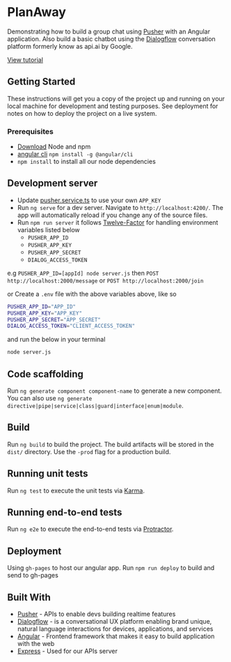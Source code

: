 # PlanAway

Demonstrating how to build a group chat using [Pusher](https://pusher.com/) with an Angular application. Also build a basic chatbot using the [Dialogflow](https://dialogflow.com) conversation platform formerly know as api.ai by Google.

[View tutorial](https://pusher.com/tutorials/group-chat-angular-dialogflow)

## Getting Started

These instructions will get you a copy of the project up and running on your local machine for development and testing purposes. See deployment for notes on how to deploy the project on a live system.

### Prerequisites

* [Download](https://nodejs.org/en/download/) Node and npm 
* [angular cli](https://github.com/angular/angular-cli) `npm install -g @angular/cli`
* `npm install` to install all our node dependencies 


## Development server

* Update [pusher.service.ts](https://github.com/theo4u/botAndPusher/blob/master/src/app/services/pusher.service.ts) to use your own `APP_KEY`
* Run `ng serve` for a dev server. Navigate to `http://localhost:4200/`. The app will automatically reload if you change any of the source files.
* Run `npm run server` it follows [Twelve-Factor](https://12factor.net/) for handling environment variables listed below
  * `PUSHER_APP_ID`
  * `PUSHER_APP_KEY`
  * `PUSHER_APP_SECRET`
  * `DIALOG_ACCESS_TOKEN`
  
e.g `PUSHER_APP_ID=[appId] node server.js` then `POST http://localhost:2000/message` or `POST http://localhost:2000/join`

or Create a `.env` file with the above variables above, like so
```sh
PUSHER_APP_ID="APP_ID"
PUSHER_APP_KEY="APP_KEY"
PUSHER_APP_SECRET="APP_SECRET"
DIALOG_ACCESS_TOKEN="CLIENT_ACCESS_TOKEN"
```
and run the below in your terminal
```sh 
node server.js
```

## Code scaffolding

Run `ng generate component component-name` to generate a new component. You can also use `ng generate directive|pipe|service|class|guard|interface|enum|module`.

## Build

Run `ng build` to build the project. The build artifacts will be stored in the `dist/` directory. Use the `-prod` flag for a production build.

## Running unit tests

Run `ng test` to execute the unit tests via [Karma](https://karma-runner.github.io).

## Running end-to-end tests

Run `ng e2e` to execute the end-to-end tests via [Protractor](http://www.protractortest.org/).

## Deployment
Using `gh-pages` to host our angular app. Run `npm run deploy` to build and send to gh-pages  


## Built With

* [Pusher](https://pusher.com/) - APIs to enable devs building realtime features
* [Dialogflow](https://dialogflow.com/) - is a conversational UX platform enabling brand unique, natural language interactions for devices, applications, and services
* [Angular](https://angular.io/) - Frontend framework that makes it easy to build  application with the web
* [Express](https://expressjs.com/) - Used for our APIs server
